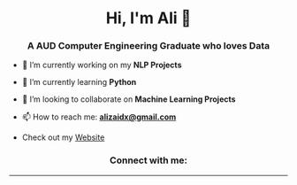 <h1 align="center">Hi, I'm Ali 🧬<img height="40"></h1>
<h3 align="center">A AUD Computer Engineering Graduate who loves Data </h3>

- 🔭 I’m currently working on my **NLP Projects**

- 🌱 I’m currently learning **Python**

- 👯 I’m looking to collaborate on **Machine Learning Projects**

- 📫 How to reach me: **alizaidx@gmail.com**


- Check out my <a href="https://ali-mohammed.com">Website</a>

<h3 align="center">Connect with me:</h3>
<div align="center">

------
<!--

